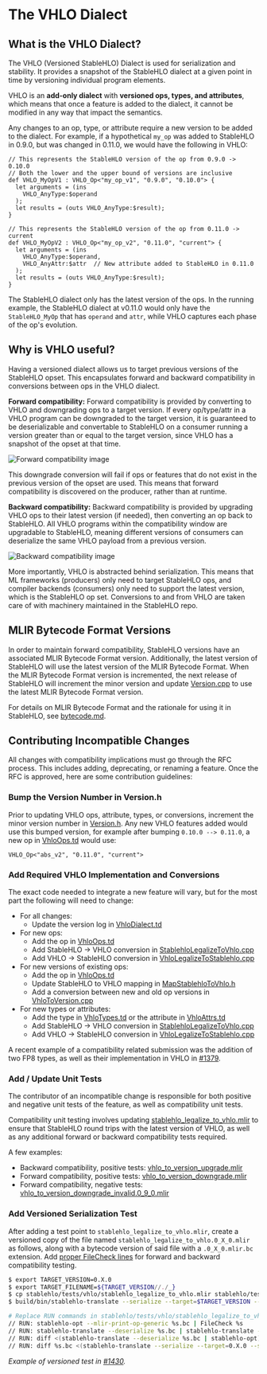 # The VHLO Dialect

## What is the VHLO Dialect?

The VHLO (Versioned StableHLO) Dialect is used for serialization and stability.
It provides a snapshot of the StableHLO dialect at a given point in time by
versioning individual program elements.

VHLO is an **add-only dialect** with **versioned ops, types, and attributes**,
which means that once a feature is added to the dialect, it cannot be modified
in any way that impact the semantics.

Any changes to an op, type, or attribute require a new version to be added to
the dialect. For example, if a hypothetical `my_op` was added to StableHLO in
0.9.0, but was changed in 0.11.0, we would have the following in VHLO:

```tablegen
// This represents the StableHLO version of the op from 0.9.0 -> 0.10.0
// Both the lower and the upper bound of versions are inclusive
def VHLO_MyOpV1 : VHLO_Op<"my_op_v1", "0.9.0", "0.10.0"> {
  let arguments = (ins
    VHLO_AnyType:$operand
  );
  let results = (outs VHLO_AnyType:$result);
}

// This represents the StableHLO version of the op from 0.11.0 -> current
def VHLO_MyOpV2 : VHLO_Op<"my_op_v2", "0.11.0", "current"> {
  let arguments = (ins
    VHLO_AnyType:$operand,
    VHLO_AnyAttr:$attr  // New attribute added to StableHLO in 0.11.0
  );
  let results = (outs VHLO_AnyType:$result);
}
```

The StableHLO dialect only has the latest version of the ops. In the running
example, the StableHLO dialect at v0.11.0 would only have the `StableHLO_MyOp`
that has `operand` and `attr`, while VHLO captures each phase of the op's
evolution.

## Why is VHLO useful?

Having a versioned dialect allows us to target previous versions of the
StableHLO opset. This encapsulates forward and backward compatibility in
conversions between ops in the VHLO dialect.

**Forward compatibility:** Forward compatibility is provided by converting
to VHLO and downgrading ops to a target version. If every op/type/attr in a
VHLO program can be downgraded to the target version, it is guaranteed to be
deserializable and convertable to StableHLO on a consumer running a version
greater than or equal to the target version, since VHLO has a snapshot of the
opset at that time.

![Forward compatibility image](images/vhlo/forward_compatibility.png)

This downgrade conversion will fail if ops or features that do not exist in the
previous version of the opset are used. This means that forward compatibility
is discovered on the producer, rather than at runtime.

**Backward compatibility:** Backward compatibility is provided by upgrading
VHLO ops to their latest version (if needed), then converting an op back to
StableHLO. All VHLO programs within the compatibility window are upgradable
to StableHLO, meaning different versions of consumers can deserialize the same
VHLO payload from a previous version.

![Backward compatibility image](images/vhlo/backward_compatibility.png)

More importantly, VHLO is abstracted behind serialization. This means that ML
frameworks (producers) only need to target StableHLO ops, and compiler
backends (consumers) only need to support the latest version, which is the
StableHLO op set. Conversions to and from VHLO are taken care of with machinery
maintained in the StableHLO repo.

## MLIR Bytecode Format Versions

In order to maintain forward compatibility, StableHLO versions have an
associated MLIR Bytecode Format version. Additionally, the latest version of
StableHLO will use the latest version of the MLIR Bytecode Format. When the
MLIR Bytecode Format version is incremented, the next release of StableHLO will
increment the minor version and update [Version.cpp](https://github.com/openxla/stablehlo/blob/main/stablehlo/dialect/Version.cpp#:~:text=getBytecodeVersion)
to use the latest MLIR Bytecode Format version.

For details on MLIR Bytecode Format and the rationale for using it in StableHLO,
see [bytecode.md](https://github.com/openxla/stablehlo/blob/main/docs/bytecode.md).

## Contributing Incompatible Changes

All changes with compatibility implications must go through the RFC process.
This includes adding, deprecating, or renaming a feature. Once the RFC is
approved, here are some contribution guidelines:

### Bump the Version Number in Version.h

Prior to updating VHLO ops, attribute, types, or conversions, increment the
minor version number in [Version.h](https://github.com/openxla/stablehlo/blob/main/stablehlo/dialect/Version.h).
Any new VHLO features added would use this bumped version, for example after
bumping `0.10.0 --> 0.11.0`, a new op in [VhloOps.td](https://github.com/openxla/stablehlo/blob/main/stablehlo/dialect/VhloOps.td)
would use:

```tablegen
VHLO_Op<"abs_v2", "0.11.0", "current">
```

### Add Required VHLO Implementation and Conversions

The exact code needed to integrate a new feature will vary, but for the most
part the following will need to change:

* For all changes:
  * Update the version log in [VhloDialect.td](https://github.com/openxla/stablehlo/blob/main/stablehlo/dialect/VhloDialect.td#L29)
* For new ops:
  * Add the op in [VhloOps.td](https://github.com/openxla/stablehlo/blob/main/stablehlo/dialect/VhloOps.td)
  * Add StableHLO → VHLO conversion in [StablehloLegalizeToVhlo.cpp](https://github.com/openxla/stablehlo/blob/main/stablehlo/transforms/StablehloLegalizeToVhlo.cpp)
  * Add VHLO → StableHLO conversion in [VhloLegalizeToStablehlo.cpp](https://github.com/openxla/stablehlo/blob/main/stablehlo/transforms/VhloLegalizeToStablehlo.cpp)
* For new versions of existing ops:
  * Add the op in [VhloOps.td](https://github.com/openxla/stablehlo/blob/main/stablehlo/dialect/VhloOps.td)
  * Update StableHLO to VHLO mapping in [MapStablehloToVhlo.h](https://github.com/openxla/stablehlo/blob/main/stablehlo/transforms/MapStablehloToVhlo.h)
  * Add a conversion between new and old op versions in [VhloToVersion.cpp](https://github.com/openxla/stablehlo/blob/main/stablehlo/transforms/VhloToVersion.cpp)
* For new types or attributes:
  * Add the type in [VhloTypes.td](https://github.com/openxla/stablehlo/blob/main/stablehlo/dialect/VhloTypes.td)
  or the attribute in [VhloAttrs.td](https://github.com/openxla/stablehlo/blob/main/stablehlo/dialect/VhloAttrs.td)
  * Add StableHLO → VHLO conversion in [StablehloLegalizeToVhlo.cpp](https://github.com/openxla/stablehlo/blob/main/stablehlo/transforms/StablehloLegalizeToVhlo.cpp)
  * Add VHLO → StableHLO conversion in [VhloLegalizeToStablehlo.cpp](https://github.com/openxla/stablehlo/blob/main/stablehlo/transforms/VhloLegalizeToStablehlo.cpp)

A recent example of a compatibility related submission was the addition of two
FP8 types, as well as their implementation in VHLO in [#1379](https://github.com/openxla/stablehlo/pull/1379).

### Add / Update Unit Tests

The contributor of an incompatible change is responsible for both positive and
negative unit tests of the feature, as well as compatibility unit tests.

Compatibility unit testing involves updating [stablehlo_legalize_to_vhlo.mlir](https://github.com/openxla/stablehlo/blob/main/stablehlo/tests/vhlo/stablehlo_legalize_to_vhlo.mlir)
to ensure that StableHLO round trips with the latest version of VHLO, as well
as any additional forward or backward compatibility tests required.

A few examples:

* Backward compatibility, positive tests: [vhlo_to_version_upgrade.mlir](https://github.com/openxla/stablehlo/blob/6886b59f6cd4369674e7e3beff61301c145176e2/stablehlo/tests/vhlo_to_version_upgrade.mlir#L2)
* Forward compatibility, positive tests: [vhlo_to_version_downgrade.mlir](https://github.com/openxla/stablehlo/blob/6886b59f6cd4369674e7e3beff61301c145176e2/stablehlo/tests/vhlo_to_version_downgrade.mlir#L1)
* Forward compatibility, negative tests: [vhlo_to_version_downgrade_invalid.0_9_0.mlir](https://github.com/openxla/stablehlo/blob/main/stablehlo/tests/vhlo_to_version_downgrade_invalid.0_9_0.mlir#L1)

### Add Versioned Serialization Test

After adding a test point to `stablehlo_legalize_to_vhlo.mlir`, create a
versioned copy of the file named `stablehlo_legalize_to_vhlo.0_X_0.mlir` as
follows, along with a bytecode version of said file with a `.0_X_0.mlir.bc`
extension. Add [proper FileCheck lines](https://github.com/openxla/stablehlo/blob/main/stablehlo/tests/vhlo/stablehlo_legalize_to_vhlo.0_9_0.mlir#L1-L3)
for forward and backward compatibility testing.

```bash
$ export TARGET_VERSION=0.X.0
$ export TARGET_FILENAME=${TARGET_VERSION//./_}
$ cp stablehlo/tests/vhlo/stablehlo_legalize_to_vhlo.mlir stablehlo/tests/vhlo/stablehlo_legalize_to_vhlo.$TARGET_FILENAME.mlir
$ build/bin/stablehlo-translate --serialize --target=$TARGET_VERSION --strip-debuginfo stablehlo/tests/vhlo/stablehlo_legalize_to_vhlo.$TARGET_FILENAME.mlir > stablehlo/tests/vhlo/stablehlo_legalize_to_vhlo.$TARGET_FILENAME.mlir.bc

# Replace RUN commands in stablehlo/tests/vhlo/stablehlo_legalize_to_vhlo.0_X_0.mlir with the following for 0.X.0:
// RUN: stablehlo-opt --mlir-print-op-generic %s.bc | FileCheck %s
// RUN: stablehlo-translate --deserialize %s.bc | stablehlo-translate --serialize --target=0.X.0 | stablehlo-opt --mlir-print-op-generic | FileCheck %s
// RUN: diff <(stablehlo-translate --deserialize %s.bc | stablehlo-opt) <(stablehlo-opt --strip-debuginfo %s)
// RUN: diff %s.bc <(stablehlo-translate --serialize --target=0.X.0 --strip-debuginfo %s)
```

_Example of versioned test in [#1430](https://github.com/openxla/stablehlo/pull/1430)._
